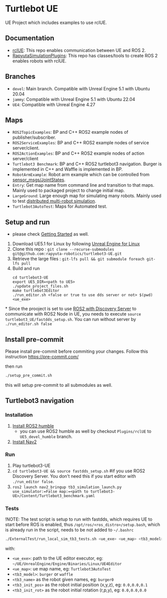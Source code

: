 # Turtlebot UE

UE Project which includes examples to use rclUE.

## Documentation
- [rclUE](): This repo enables communication between UE and ROS 2.
- [RapyutaSimulationPlugins](): This repo has classes/tools to create ROS 2 enables robots with rclUE.
## Branches
- `devel`: Main branch. Compatible with Unreal Engine 5.1 with Ubuntu 20.04
- `jammy`: Compatible with Unreal Engine 5.1 with Ubuntu 22.04
- `UE4`: Compatible with Unreal Engine 4.27

## Maps
- `ROS2TopicExamples`: BP and C++ ROS2 example nodes of publisher/subscriber.
- `ROS2ServiceExamples`: BP and C++ ROS2 example nodes of service server/client.
- `ROS2ActionExamples`: BP and C++ ROS2 example nodes of action server/client
- `Turtlebot3 Benchmark`: BP and C++ ROS2 turtlebot3 navigation. Burger is implemented in C++ and Waffle is implemented in BP.
- `RobotArmExample`: Robot arm example which can be controlled from [sensor_msgs/JointStates](http://docs.ros.org/en/melodic/api/sensor_msgs/html/msg/JointState.html).
- `Entry`: Get map name from command line and transition to that maps. Mainly used to packaged project to change initial map.
- `LargeGround`: Large enough map for simulating many robots. Mainly used to test [distributed multi-robot simulation](https://rapyutasimulationplugins.readthedocs.io/en/devel/distributed_simulation.html).
- `Turtlebot3AutoTest`: Maps for Automated test.

## Setup and run
* please check [Getting Started](https://rapyutasimulationplugins.readthedocs.io/en/doc_update/getting_started.html) as well.

1.  Download UE5.1 for Linux by following [Unreal Engine for Linux](https://www.unrealengine.com/en-US/linux)
2.  Clone this repo : `git clone --recurse-submodules git@github.com:rapyuta-robotics/turtlebot3-UE.git`
3.  Retrieve the large files : `git-lfs pull && git submodule foreach git-lfs pull`
4.  Build and run
    ```
    cd turtlebot3-UE
    export UE5_DIR=<path to UE5>
    ./update_project_files.sh
    make turtlebot3Editor
    ./run_editor.sh <false or true to use dds server or not> $(pwd) <ue_exe>
    ```
\* Since the prooject is set to use 
[ROS2 with Discovery Server](https://docs.ros.org/en/humble/Tutorials/Advanced/Discovery-Server/Discovery-Server.html)
to communicate with ROS2 Node in UE, you needs to execute `source turtlebot3_UE/fastdds_setup.sh`. You can run without server by `./run_editor.sh false`


## Install pre-commit
Please install pre-commit before commiting your changes.
Follow this instruction https://pre-commit.com/

then run

```bash
./setup_pre_commit.sh
```

this will setup pre-commit to all submodules as well.

## Turtlebot3 navigation

### Installation

1. [Install ROS2 humble](https://docs.ros.org/en/humble/Installation.html)
    * you can use ROS2 humble as well by checkout `Plugins/rclUE` to `UE5_devel_humble` branch.
2. [Install Nav2](https://navigation.ros.org/getting_started/index.html)

### Run

1. Play turtlebot3-UE
2. `cd turtlebot3-UE && source fastdds_setup.sh` #if you use ROS2 Discovery Server. You don't need this if you start editor with `./run_editor false`.
3. `ros2 launch nav2_bringup tb3_simulation_launch.py use_simulator:=False map:=<path to turtlebot3-UE>/Content/Turtlebot3_benchmark.yaml `

### Tests
!NOTE: The test script is setup to run with fastdds, which requires UE to start before ROS is enabled, thus `/opt/ros/<ros_distro>/setup.bash`, which is already run in the script, needs to be not added to `~/.bashrc`
```sh
./ExternalTest/run_local_sim_tb3_tests.sh <ue_exe> <ue_map> <tb3_model> <tb3_name> <tb3_init_pos> <tb3_init_rot>
```

with:

- `<ue_exe>`: path to the UE editor executor, eg: `~/UE/UnrealEngine/Engine/Binaries/Linux/UE4Editor`
- `<ue_map>`: ue map name, eg: `Turtlebot3AutoTest`
- `<tb3_model>`: `burger` or `waffle`
- `<tb3_name>` as the robot given names, eg: `burger0`
- `<tb3_init_pos>` as the robot initial position (x,y,z), eg: `0.0,0.0,0.1`
- `<tb3_init_rot>` as the robot initial rotation (r,p,y), eg: `0.0,0.0,0.0`

